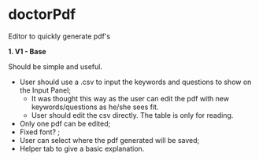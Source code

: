 # doctorPdf
Editor to quickly generate pdf's

**1. V1 - Base**

Should be simple and useful.

- User should use a .csv to input the keywords and questions to show on the Input Panel;
  - It was thought this way as the user can edit the pdf with new keywords/questions as he/she sees fit.
  - User should edit the csv directly. The table is only for reading.
- Only one pdf can be edited;
- Fixed font? ;
- User can select where the pdf generated will be saved;
- Helper tab to give a basic explanation.
